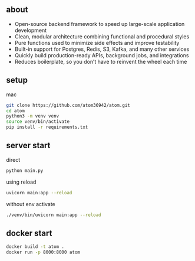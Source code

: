 ## about
- Open-source backend framework to speed up large-scale application development  
- Clean, modular architecture combining functional and procedural styles  
- Pure functions used to minimize side effects and improve testability  
- Built-in support for Postgres, Redis, S3, Kafka, and many other services  
- Quickly build production-ready APIs, background jobs, and integrations  
- Reduces boilerplate, so you don’t have to reinvent the wheel each time

## setup
mac
```bash
git clone https://github.com/atom36942/atom.git
cd atom
python3 -m venv venv
source venv/bin/activate
pip install -r requirements.txt
```
## server start
direct
```bash
python main.py
```
using reload
```bash
uvicorn main:app --reload
```
without env activate
```bash
./venv/bin/uvicorn main:app --reload
```
## docker start
```bash
docker build -t atom .
docker run -p 8000:8000 atom
```